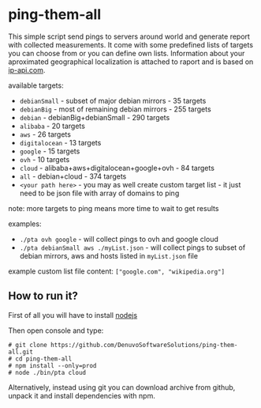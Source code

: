 # ping-them-all

This simple script send pings to servers around world and generate report with collected measurements.
It come with some predefined lists of targets you can choose from or you can define own lists.
Information about your aproximated geographical localization is attached to raport and is based on [ip-api.com](http://ip-api.com).

available targets:
  * `debianSmall` - subset of major debian mirrors - 35 targets
  * `debianBig` - most of remaining debian mirrors - 255 targets
  * `debian` - debianBig+debianSmall - 290 targets
  * `alibaba` - 20 targets
  * `aws` - 26 targets
  * `digitalocean` - 13 targets
  * `google` - 15 targets
  * `ovh` - 10 targets
  * `cloud` - alibaba+aws+digitalocean+google+ovh - 84 targets
  * `all` - debian+cloud - 374 targets
  * `<your path here>` - you may as well create custom target list - it just need to be json file with array of domains to ping


note: more targets to ping means more time to wait to get results

examples:
  * `./pta ovh google` - will collect pings to ovh and google cloud
  * `./pta debianSmall aws ./myList.json` - will collect pings to subset of debian mirrors, aws and hosts listed in `myList.json` file

example custom list file content: `["google.com", "wikipedia.org"]`

## How to run it?

First of all you will have to install [nodejs](https://nodejs.org/en/download/)

Then open console and type:
```
# git clone https://github.com/DenuvoSoftwareSolutions/ping-them-all.git
# cd ping-them-all
# npm install --only=prod
# node ./bin/pta cloud
```

Alternatively, instead using git you can download archive from github, unpack it and install dependencies with npm.
